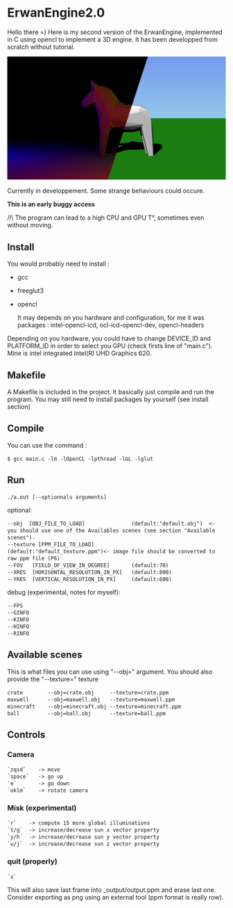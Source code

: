 # ErwanEngine2.0
Hello there =) 
Here is my second version of the ErwanEngine, implemented in C using opencl to implement a 3D engine. It has been developped from scratch without  tutorial. 

![preview](https://github.com/e-renault/ErwanEngine2/blob/main/_output/cheval_hd_light_dark.png?raw=true)

Currently in developpement. Some strange behaviours could occure.

**This is an early buggy access**

/!\ The program can lead to a high CPU and GPU T°, sometimes even without moving.

## Install
You would probably need to install :
 * gcc
 * freeglut3
 * opencl
 
 	It may depends on you hardware and configuration, for me it was packages :
    intel-opencl-icd, ocl-icd-opencl-dev, opencl-headers
    

Depending on you hardware, you could have to change DEVICE_ID and PLATFORM_ID in order to select you GPU (check firsts line of "main.c"). Mine is intel integrated Intel(R) UHD Graphics 620.

## Makefile
A Makefile is included in the project. It basically just compile and run the program. You may still need to install packages by yourself (see install section)

## Compile
You can use the command :
```
$ gcc main.c -lm -lOpenCL -lpthread -lGL -lglut 
```

## Run
```
./a.out [--optionnals arguments]
```

optional:
```
--obj  [OBJ_FILE_TO_LOAD]               (default:"default.obj")  <- you should use one of the Availables scenes (see section "Available scenes").
--texture [PPM_FILE_TO_LOAD]            (default:"default_texture.ppm")<- image file should be converted to raw ppm file (P6)
--FOV   [FIELD_OF_VIEW_IN_DEGREE]       (default:70)
--XRES  [HORISONTAL_RESOLUTION_IN_PX]   (default:800)
--YRES  [VERTICAL_RESOLUTION_IN_PX]     (default:600)
```

debug (experimental, notes for myself):
```
--FPS
--GINFO
--KINFO
--HINFO
--RINFO
```

## Available scenes
This is what files you can use using "--obj=" argument. You should also provide the "--texture=" texture
```
crate        --obj=crate.obj     --texture=crate.ppm
maxwell      --obj=maxwell.obj   --texture=maxwell.ppm
minecraft    --obj=minecraft.obj --texture=minecraft.ppm
ball         --obj=ball.obj      --texture=ball.ppm
```
## Controls
### Camera
    `zqsd`    -> move
    `space`   -> go up
    `e`       -> go down
    `oklm`    -> rotate camera

### Misk (experimental)
    `r`    -> compute 15 more global illuminations
    `t/g`  -> increase/decrease sun x vector property 
    `y/h`  -> increase/decrease sun y vector property
    `u/j`  -> increase/decrease sun z vector property

### quit (properly)
    `x`
This will also save last frame into _output/output.ppm and erase last one. Consider exporting as png  using an external tool (ppm format is really row).
